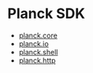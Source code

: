 # Planck SDK

* [planck.core](planck-core.html)
* [planck.io](planck-io.html)
* [planck.shell](planck-shell.html)
* [planck.http](planck-http.html)
